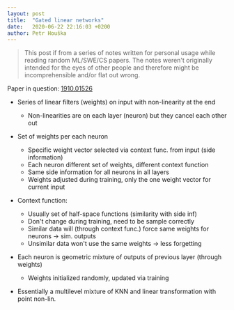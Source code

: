 ```yaml
---
layout: post
title:  "Gated linear networks"
date:   2020-06-22 22:16:03 +0200
author: Petr Houška
---
```


> This post if from a series of notes written for personal usage while reading random ML/SWE/CS papers. The notes weren't originally intended for the eyes of other people and therefore might be incomprehensible and/or flat out wrong.

Paper in question: [1910.01526](https://arxiv.org/abs/1910.01526)

- Series of linear filters (weights) on input with non-linearity at the end
	- Non-linearities are on each layer (neuron) but they cancel each other out
- Set of weights per each neuron
	- Specific  weight vector selected via context func. from input (side information)  
	- Each neuron different set of weights, different context function
	- Same side information for all neurons in all layers
	- Weights adjusted during training, only the one weight vector for current input
- Context function: 
	- Usually set of half-space functions (similarity with side inf)
	- Don't change during training, need to be sample correctly
	- Similar data will (through context func.) force same weights for neurons -> sim. outputs
	- Unsimilar data won't use the same weights -> less forgetting 
- Each neuron is geometric mixture of outputs of previous layer (through weights)
	- Weights initialized randomly, updated via training

- Essentially a multilevel mixture of KNN and linear transformation with point non-lin.

	
	
	
	
	
